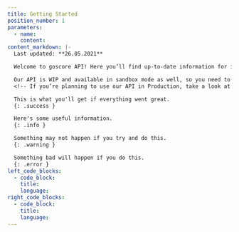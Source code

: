 ```yaml
---
title: Getting Started
position_number: 1
parameters:
  - name:
    content:
content_markdown: |-
  Last updated: **26.05.2021**

  Welcome to goscore API! Here you’ll find up-to-date information for integrating with our data collection solution. If you have any questions, please don't hesitate to <a href="mailto:support@goscore.me">drop us a line</a>.

  Our API is WIP and available in sandbox mode as well, so you need to <a href="mailto:support@goscore.me">contact us</a> to get your API credentials. We're working hard on making Quick start guide, which walks through your entire goscore Link integration step-by-step.
  <!-- If you’re planning to use our API in Production, take a look at our Privacy Policy. The fastest way to get your integration up and running is to use our Quickstart guide, which walks through your entire Plaid integration step-by-step. You’ll integrate Plaid Link into your site or app and then use one of our client libraries to retrieve the data you need from our API. -->

  This is what you'll get if everything went great.
  {: .success }

  Here's some useful information.
  {: .info }

  Something may not happen if you try and do this.
  {: .warning }

  Something bad will happen if you do this.
  {: .error }
left_code_blocks:
  - code_block:
    title:
    language:
right_code_blocks:
  - code_block:
    title:
    language:
---
```

